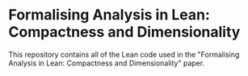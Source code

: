 # Formalising Analysis in Lean: Compactness and Dimensionality

This repository contains all of the Lean code used in the "Formalising Analysis in Lean: Compactness and Dimensionality" paper.
